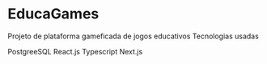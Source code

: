 # EducaGames

Projeto de plataforma gameficada de jogos educativos
Tecnologias usadas 


PostgreeSQL
React.js
Typescript
Next.js
